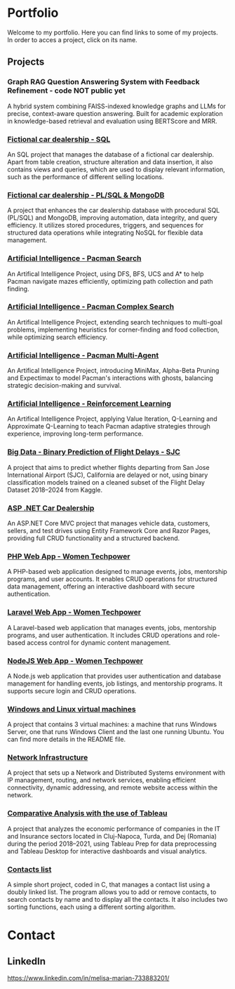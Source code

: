 # Portfolio
Welcome to my portfolio. Here you can find links to some of my projects.<br/>
In order to acces a project, click on its name.

## Projects

### Graph RAG Question Answering System with Feedback Refinement - code NOT public yet
A hybrid system combining FAISS-indexed knowledge graphs and LLMs for precise, context-aware question answering. Built for academic exploration in knowledge-based retrieval and evaluation using BERTScore and MRR.

### [Fictional car dealership - SQL](https://github.com/meli1230/car_dealership)
An SQL project that manages the database of a fictional car dealership. Apart from table creation, structure alteration and data insertion, it also contains views and queries, which are used to display relevant information, such as the performance of different selling locations.

### [Fictional car dealership - PL/SQL & MongoDB](https://github.com/meli1230/fictional_car_dealership_2.git)
A project that enhances the car dealership database with procedural SQL (PL/SQL) and MongoDB, improving automation, data integrity, and query efficiency. It utilizes stored procedures, triggers, and sequences for structured data operations while integrating NoSQL for flexible data management.

### [Artificial Intelligence - Pacman Search](https://github.com/meli1230/AI--Project_2.git)
An Artifical Intelligence Project, using DFS, BFS, UCS and A* to help Pacman navigate mazes efficiently, optimizing path collection and path finding.

### [Artificial Intelligence - Pacman Complex Search](https://github.com/meli1230/AI--Project_3.git)
An Artifical Intelligence Project, extending search techniques to multi-goal problems, implementing heuristics for corner-finding and food collection, while optimizing search efficiency.

### [Artificial Intelligence - Pacman Multi-Agent](https://github.com/meli1230/AI--Project_4.git)
An Artifical Intelligence Project, introducing MiniMax, Alpha-Beta Pruning and Expectimax to model Pacman's interactions with ghosts, balancing strategic decision-making and survival.

### [Artificial Intelligence - Reinforcement Learning](https://github.com/meli1230/AI--Project_5.git)
An Artifical Intelligence Project, applying Value Iteration, Q-Learning and Approximate Q-Learning to teach Pacman adaptive strategies through experience, improving long-term performance.

### [Big Data - Binary Prediction of Flight Delays - SJC](https://github.com/meli1230/BIG--flight_delay.git)
A project that aims to predict whether flights departing from San Jose International Airport (SJC), California are delayed or not, using binary classification models trained on a cleaned subset of the Flight Delay Dataset 2018–2024 from Kaggle.

### [ASP .NET Car Dealership](https://github.com/meli1230/DEV--Semester-Project.git)
An ASP.NET Core MVC project that manages vehicle data, customers, sellers, and test drives using Entity Framework Core and Razor Pages, providing full CRUD functionality and a structured backend.

### [PHP Web App - Women Techpower](https://github.com/meli1230/WEB--Project1.git)
A PHP-based web application designed to manage events, jobs, mentorship programs, and user accounts. It enables CRUD operations for structured data management, offering an interactive dashboard with secure authentication.

### [Laravel Web App - Women Techpower](https://github.com/meli1230/WEB--Project2.git)
A Laravel-based web application that manages events, jobs, mentorship programs, and user authentication. It includes CRUD operations and role-based access control for dynamic content management.

### [NodeJS Web App - Women Techpower](https://github.com/meli1230/WEB--Project3.git)
A Node.js web application that provides user authentication and database management for handling events, job listings, and mentorship programs. It supports secure login and CRUD operations.

### [Windows and Linux virtual machines](https://github.com/meli1230/windows_and_linux_vms)
A project that contains 3 virtual machines: a machine that runs Windows Server, one that runs Windows Client and the last one running Ubuntu. You can find more details in the README file.

### [Network Infrastructure](https://github.com/meli1230/network_infrastructure.git)
A project that sets up a Network and Distributed Systems environment with IP management, routing, and network services, enabling efficient connectivity, dynamic addressing, and remote website access within the network.

### [Comparative Analysis with the use of Tableau](https://github.com/meli1230/BI--Tableau.git)
A project that analyzes the economic performance of companies in the IT and Insurance sectors located in Cluj-Napoca, Turda, and Dej (Romania) during the period 2018–2021, using Tableau Prep for data preprocessing and Tableau Desktop for interactive dashboards and visual analytics.

### [Contacts list](https://github.com/meli1230/contacts_list)
A simple short project, coded in C, that manages a contact list using a doubly linked list. The program allows you to add or remove contacts, to search contacts by name and to display all the contacts. It also includes two sorting functions, each using a different sorting algorithm.

# Contact
## LinkedIn
https://www.linkedin.com/in/melisa-marian-733883201/

